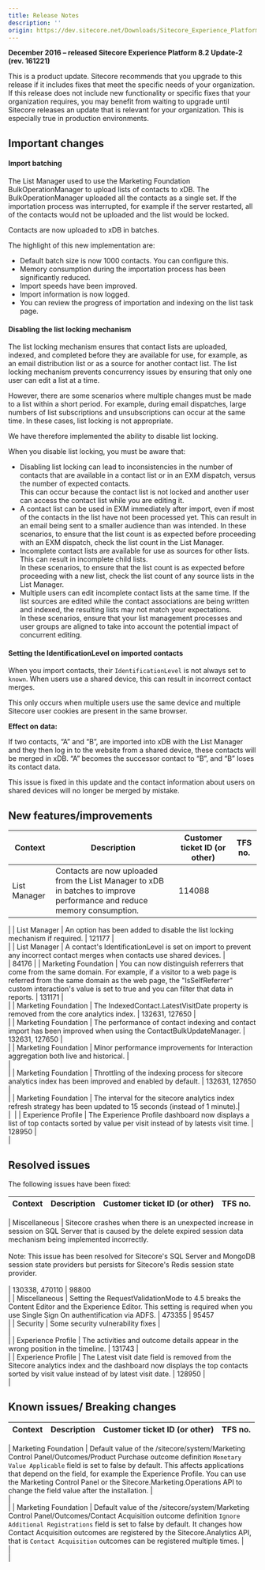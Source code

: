 ```yaml
---
title: Release Notes
description: ''
origin: https://dev.sitecore.net/Downloads/Sitecore_Experience_Platform/82/Sitecore_Experience_Platform_82_Update2/Release_Notes
---
```


**December 2016 – released Sitecore Experience Platform 8.2 Update-2 (rev. 161221)**

This is a product update. Sitecore recommends that you upgrade to this release if it includes fixes that meet the specific needs of your organization. If this release does not include new functionality or specific fixes that your organization requires, you may benefit from waiting to upgrade until Sitecore releases an update that is relevant for your organization. This is especially true in production environments.

## Important changes

#### Import batching

The List Manager used to use the Marketing Foundation BulkOperationManager to upload lists of contacts to xDB. The BulkOperationManager uploaded all the contacts as a single set. If the importation process was interrupted, for example if the server restarted, all of the contacts would not be uploaded and the list would be locked.

Contacts are now uploaded to xDB in batches.

The highlight of this new implementation are:

-   Default batch size is now 1000 contacts. You can configure this.
-   Memory consumption during the importation process has been significantly reduced.
-   Import speeds have been improved.
-   Import information is now logged.
-   You can review the progress of importation and indexing on the list task page.

#### Disabling the list locking mechanism

The list locking mechanism ensures that contact lists are uploaded, indexed, and completed before they are available for use, for example, as an email distribution list or as a source for another contact list. The list locking mechanism prevents concurrency issues by ensuring that only one user can edit a list at a time.

However, there are some scenarios where multiple changes must be made to a list within a short period. For example, during email dispatches, large numbers of list subscriptions and unsubscriptions can occur at the same time. In these cases, list locking is not appropriate.

We have therefore implemented the ability to disable list locking.

When you disable list locking, you must be aware that:

-   Disabling list locking can lead to inconsistencies in the number of contacts that are available in a contact list or in an EXM dispatch, versus the number of expected contacts.  
    This can occur because the contact list is not locked and another user can access the contact list while you are editing it.
-   A contact list can be used in EXM immediately after import, even if most of the contacts in the list have not been processed yet. This can result in an email being sent to a smaller audience than was intended. In these scenarios, to ensure that the list count is as expected before proceeding with an EXM dispatch, check the list count in the List Manager.
-   Incomplete contact lists are available for use as sources for other lists. This can result in incomplete child lists.  
    In these scenarios, to ensure that the list count is as expected before proceeding with a new list, check the list count of any source lists in the List Manager.
-   Multiple users can edit incomplete contact lists at the same time. If the list sources are edited while the contact associations are being written and indexed, the resulting lists may not match your expectations.  
    In these scenarios, ensure that your list management processes and user groups are aligned to take into account the potential impact of concurrent editing.

#### Setting the IdentificationLevel on imported contacts

When you import contacts, their `IdentificationLevel` is not always set to `known`. When users use a shared device, this can result in incorrect contact merges.

This only occurs when multiple users use the same device and multiple Sitecore user cookies are present in the same browser.

**Effect on data:**  

If two contacts, “A” and “B”, are imported into xDB with the List Manager and they then log in to the website from a shared device, these contacts will be merged in xDB. “A” becomes the successor contact to “B”, and “B” loses its contact data.

This issue is fixed in this update and the contact information about users on shared devices will no longer be merged by mistake.

## New features/improvements

 | Context | Description | Customer ticket ID (or other) | TFS no. |
 | --- | --- | --- | --- |
 | List Manager | ​Contacts are now uploaded from the List Manager to xDB in batches to improve performance and reduce memory consumption. | 114088 |   
 |
 | List Manager | An option has been added to disable the list locking mechanism if required. | 121177 |   
 |
 | List Manager | A contact's IdentificationLevel is set on import to prevent any incorrect contact merges when contacts use shared devices. |   
 | 84176 |
 | Marketing Foundation | You can now distinguish referrers that come from the same domain. For example, if a visitor to a web page is referred from the same domain as the web page, the "IsSelfReferrer" custom interaction's value is set to true and you can filter that data in reports. | 131171 |   
 |
 | Marketing Foundation | The IndexedContact.LatestVisitDate property is removed from the core analytics index. | 132631, 127650 |   
 |
 | Marketing Foundation | The performance of contact indexing and contact import has been improved when using the ContactBulkUpdateManager. | 132631, 127650 |   
 |
 | Marketing Foundation | ​Minor performance improvements for Interaction aggregation both live and historical.​ |   
 |   
 |
 | Marketing Foundation | Throttling of the indexing process for sitecore analytics index has been improved and enabled by default.​ | 132631, 127650 |   
 |
 | Marketing Foundation | ​The interval for the sitecore analytics index refresh strategy has been updated to 15 seconds (instead of 1 minute).​ |   
 | ​ |
 | Experience Profile | ​The Experience Profile dashboard now displays a list of top contacts sorted by value per visit instead of by latests visit time.​ | 128950 |   
 |

## Resolved issues

The following issues have been fixed:

 | Context | Description | Customer ticket ID (or other) | TFS no. |
 | --- | --- | --- | --- |

 | Miscellaneous | Sitecore crashes when there is an unexpected increase in session on SQL Server that is caused by the delete expired session data mechanism being implemented incorrectly.<br /><br />Note: This issue has been resolved for Sitecore's SQL Server and MongoDB session state providers but persists for Sitecore's Redis session state provider.<br /><br /> | 130338, 470110 | 98800  
 |
 | Miscellaneous | Setting the RequestValidationMode to 4.5 breaks the Content Editor and the Experience Editor. This setting is required when you use Single Sign On authentification via ADFS. | 473355 | 95457  
 |
 | Security | Some security vulnerability fixes |   
 |   
 |
 | Experience Profile | ​The activities and outcome details appear in the wrong position in the timeline. | 131743 |   
 |
 | Experience Profile | The Latest visit date field is removed from the Sitecore analytics index and the dashboard now displays the top contacts sorted by visit value instead of by latest visit date. | 128950 |   
 |

## Known issues/ Breaking changes

 | Context | Description | Customer ticket ID (or other) | TFS no. |
 | --- | --- | --- | --- |

 | Marketing Foundation | Default value of the /sitecore/system/Marketing Control Panel/Outcomes/Product Purchase outcome definition `Monetary Value Applicable` field is set to false by default. This affects applications that depend on the field, for example the Experience Profile. You can use the Marketing Control Panel or the Sitecore.Marketing.Operations API to change the field value after the installation. |   
 |   
 |
 | Marketing Foundation | Default value of the /sitecore/system/Marketing Control Panel/Outcomes/Contact Acquisition outcome definition `Ignore Additional Registrations` field is set to false by default. It changes how Contact Acquisition outcomes are registered by the Sitecore.Analytics API, that is `Contact Acquisition` outcomes can be registered multiple times. |   
 |   
 |